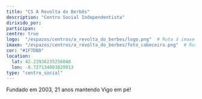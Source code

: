 ```yaml
---
title: "CS A Revolta do Berbês"
description: "Centro Social Independentista"
dirixido_por: 
participan:
centro: true
logo:  "/espazos/centros/a_revolta_do_berbes/logo.png"  # Ruta á imaxe do logo
imaxe: "/espazos/centros/a_revolta_do_berbes/foto_cabeceira.png"  # Ruta á imaxe de fondo
cor: "#1F7DBD"
location:
  lat: 42.23936235256048
  lon: -8.727134803820913
type: "centro_social"
---
```


Fundado em 2003, 21 anos mantendo Vigo em pé!